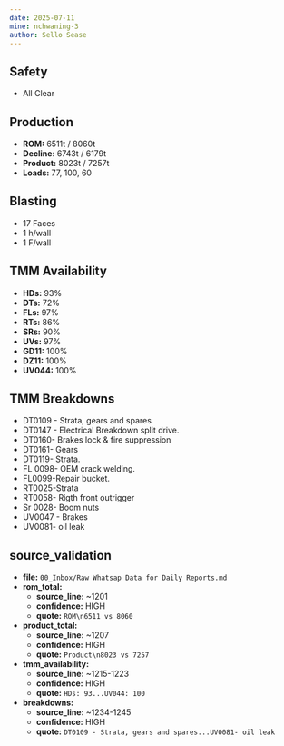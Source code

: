 ```yaml
---
date: 2025-07-11
mine: nchwaning-3
author: Sello Sease
---
```


## Safety
- All Clear

## Production
- **ROM:** 6511t / 8060t
- **Decline:** 6743t / 6179t
- **Product:** 8023t / 7257t
- **Loads:** 77, 100, 60

## Blasting
- 17 Faces
- 1 h/wall
- 1 F/wall

## TMM Availability
- **HDs:** 93%
- **DTs:** 72%
- **FLs:** 97%
- **RTs:** 86%
- **SRs:** 90%
- **UVs:** 97%
- **GD11:** 100%
- **DZ11:** 100%
- **UV044:** 100%

## TMM Breakdowns
- DT0109 - Strata, gears and spares
- DT0147 - Electrical Breakdown split drive.
- DT0160- Brakes lock & fire suppression
- DT0161- Gears
- DT0119- Strata.
- FL 0098- OEM crack welding.
- FL0099-Repair bucket.
- RT0025-Strata
- RT0058- Rigth front outrigger
- Sr 0028- Boom nuts
- UV0047 - Brakes
- UV0081- oil leak

## source_validation
- **file:** `00_Inbox/Raw Whatsap Data for Daily Reports.md`
- **rom_total:**
    - **source_line:** ~1201
    - **confidence:** HIGH
    - **quote:** `ROM\n6511 vs 8060`
- **product_total:**
    - **source_line:** ~1207
    - **confidence:** HIGH
    - **quote:** `Product\n8023 vs 7257`
- **tmm_availability:**
    - **source_line:** ~1215-1223
    - **confidence:** HIGH
    - **quote:** `HDs: 93...UV044: 100`
- **breakdowns:**
    - **source_line:** ~1234-1245
    - **confidence:** HIGH
    - **quote:** `DT0109 - Strata, gears and spares...UV0081- oil leak`
